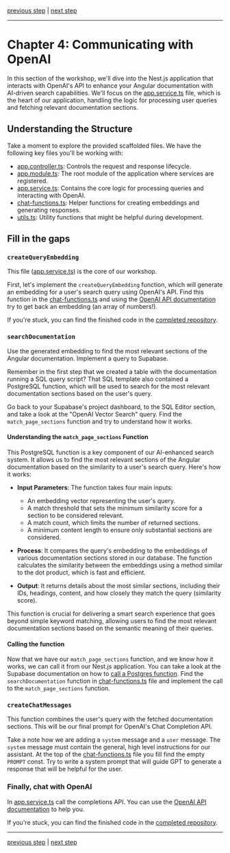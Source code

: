 [previous step](STEP_02.md) | [next step](STEP_04.md)

---

# Chapter 4: Communicating with OpenAI

In this section of the workshop, we'll dive into the Nest.js application that interacts with OpenAI's API to enhance your Angular documentation with AI-driven search capabilities. We'll focus on the [app.service.ts](../apps/ai-api/src/app/app.service.ts) file, which is the heart of our application, handling the logic for processing user queries and fetching relevant documentation sections.

## Understanding the Structure

Take a moment to explore the provided scaffolded files. We have the following key files you'll be working with:

- [app.controller.ts](../apps/ai-api/src/app/app.controller.ts): Controls the request and response lifecycle.
- [app.module.ts](../apps/ai-api/src/app/app.module.ts): The root module of the application where services are registered.
- [app.service.ts](../apps/ai-api/src/app/app.service.ts): Contains the core logic for processing queries and interacting with OpenAI.
- [chat-functions.ts](../apps/ai-api/src/app/utils/chat-functions.ts): Helper functions for creating embeddings and generating responses.
- [utils.ts](../apps/ai-api/src/app/utils/utils.ts): Utility functions that might be helpful during development.

## Fill in the gaps

### `createQueryEmbedding`

This file ([app.service.ts](../apps/ai-api/src/app/app.service.ts)) is the core of our workshop.

First, let's implement the `createQueryEmbedding` function, which will generate an embedding for a user's search query using OpenAI's API. Find this function in the [chat-functions.ts](../apps/ai-api/src/app/utils/chat-functions.ts) and using the [OpenAI API documentation](https://platform.openai.com/docs/api-reference/embeddings/create) try to get back an embedding (an array of numbers!).

If you're stuck, you can find the finished code in the [completed repository](https://github.com/mandarini/ai-ng-docs).

### `searchDocumentation`

Use the generated embedding to find the most relevant sections of the Angular documentation. Implement a query to Supabase.

Remember in the first step that we created a table with the documentation running a SQL query script? That SQL template also contained a PostgreSQL function, which will be used to search for the most relevant documentation sections based on the user's query.

Go back to your Supabase's project dashboard, to the SQL Editor section, and take a look at the "OpenAI Vector Search" query. Find the `match_page_sections` function and try to understand how it works.

#### Understanding the `match_page_sections` Function

This PostgreSQL function is a key component of our AI-enhanced search system. It allows us to find the most relevant sections of the Angular documentation based on the similarity to a user's search query. Here's how it works:

- **Input Parameters**: The function takes four main inputs:

  - An embedding vector representing the user's query.
  - A match threshold that sets the minimum similarity score for a section to be considered relevant.
  - A match count, which limits the number of returned sections.
  - A minimum content length to ensure only substantial sections are considered.

- **Process**: It compares the query's embedding to the embeddings of various documentation sections stored in our database. The function calculates the similarity between the embeddings using a method similar to the dot product, which is fast and efficient.

- **Output**: It returns details about the most similar sections, including their IDs, headings, content, and how closely they match the query (similarity score).

This function is crucial for delivering a smart search experience that goes beyond simple keyword matching, allowing users to find the most relevant documentation sections based on the semantic meaning of their queries.

#### Calling the function

Now that we have our `match_page_sections` function, and we know how it works, we can call it from our Nest.js application. You can take a look at the Supabase documentation on how to [call a Postgres function](https://supabase.com/docs/reference/javascript/rpc). Find the `searchDocumentation` function in [chat-functions.ts](../apps/ai-api/src/app/utils/chat-functions.ts) file and implement the call to the `match_page_sections` function.

### `createChatMessages`

This function combines the user's query with the fetched documentation sections. This will be our final prompt for OpenAI's Chat Completion API.

Take a note how we are adding a `system` message and a `user` message. The `system` message must contain the general, high level instructions for our assistant. At the top of the [chat-functions.ts](../apps/ai-api/src/app/utils/chat-functions.ts) file you fill find the empty `PROMPT` const. Try to write a system prompt that will guide GPT to generate a response that will be helpful for the user.

### Finally, chat with OpenAI

In [app.service.ts](../apps/ai-api/src/app/app.service.ts) call the completions API. You can use the [OpenAI API documentation](https://platform.openai.com/docs/api-reference/chat/) to help you.

If you're stuck, you can find the finished code in the [completed repository](https://github.com/mandarini/ai-ng-docs).

---

[previous step](STEP_02.md) | [next step](STEP_04.md)
